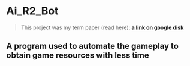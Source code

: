 # Ai_R2_Bot

>This project was my term paper (read here):
**[a link on google disk](https://drive.google.com/drive/folders/14WRtk8WBhtnuTLLVf_2mkZNk5lX2AbS5?usp=sharing)**

## A program used to automate the gameplay to obtain game resources with less time

